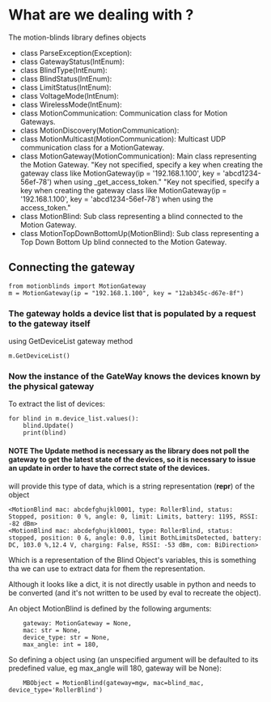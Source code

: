 # What are we dealing with ?

The motion-blinds library defines objects

+ class ParseException(Exception):
+ class GatewayStatus(IntEnum):
+ class BlindType(IntEnum):
+ class BlindStatus(IntEnum):
+ class LimitStatus(IntEnum):
+ class VoltageMode(IntEnum):
+ class WirelessMode(IntEnum):
+ class MotionCommunication: Communication class for Motion Gateways.
+ class MotionDiscovery(MotionCommunication):
+ class MotionMulticast(MotionCommunication): Multicast UDP communication class for a MotionGateway.
+ class MotionGateway(MotionCommunication): 
    Main class representing the Motion Gateway. 
    "Key not specified, specify a key when creating the gateway class like MotionGateway(ip = '192.168.1.100', key = 'abcd1234-56ef-78') when using _get_access_token."
    "Key not specified, specify a key when creating the gateway class like MotionGateway(ip = '192.168.1.100', key = 'abcd1234-56ef-78') when using the access_token."
+ class MotionBlind: Sub class representing a blind connected to the Motion Gateway.
+ class MotionTopDownBottomUp(MotionBlind): Sub class representing a Top Down Bottom Up blind connected to the Motion Gateway.


## Connecting the gateway

    from motionblinds import MotionGateway
    m = MotionGateway(ip = "192.168.1.100", key = "12ab345c-d67e-8f")

### The gateway holds a device list that is populated by a request to the gateway itself 
using GetDeviceList gateway method

    m.GetDeviceList()

### Now the instance of the GateWay knows the devices known by the physical gateway
To extract the list of devices:

    for blind in m.device_list.values():
        blind.Update()
        print(blind)

#### NOTE The Update method is necessary as the library does not poll the gateway to get the latest state of the devices, so it is necessary to issue an update in order to have the correct state of the devices.

will provide this type of data, which is a string representation (__repr__) of the object

    <MotionBlind mac: abcdefghujkl0001, type: RollerBlind, status: Stopped, position: 0 %, angle: 0, limit: Limits, battery: 1195, RSSI: -82 dBm>
    <MotionBlind mac: abcdefghujkl0001, type: RollerBlind, status: stopped, position: 0 &, angle: 0.0, limit BothLimitsDetected, battery: DC, 103.0 %,12.4 V, charging: False, RSSI: -53 dBm, com: BiDirection>
    
Which is a representation of the Blind Object's variables, this is something tha we can use to extract data for fhem the representation.

Although it looks like a dict, it is not directly usable in python and needs to be converted (and it's not written to be used by eval to recreate the object).

An object MotionBlind is defined by the following arguments:

        gateway: MotionGateway = None,
        mac: str = None,
        device_type: str = None,
        max_angle: int = 180,

So defining a object using (an unspecified argument will be defaulted to its predefined value, eg max_angle will 180, gateway will be None):

        MBObject = MotionBlind(gateway=mgw, mac=blind_mac, device_type='RollerBlind')

        
